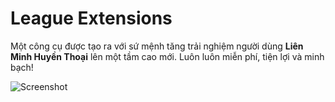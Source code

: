 # League Extensions
Một công cụ được tạo ra với sứ mệnh tăng trải nghiệm người dùng **Liên Minh Huyền Thoại** lên một tầm cao mới. Luôn luôn miễn phí, tiện lợi và minh bạch!

![Screenshot](https://i.imgur.com/DP67R9v.png)
